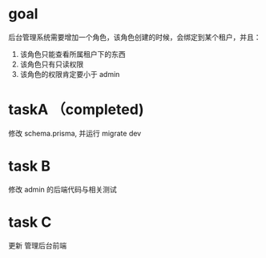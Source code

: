 # goal
后台管理系统需要增加一个角色，该角色创建的时候，会绑定到某个租户，并且：
1. 该角色只能查看所属租户下的东西
2. 该角色只有只读权限
3. 该角色的权限肯定要小于 admin

# taskA （completed)
修改 schema.prisma, 并运行 migrate dev

# task B
修改 admin 的后端代码与相关测试 

# task C
更新 管理后台前端

